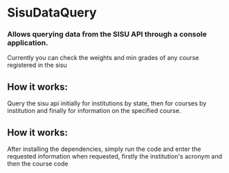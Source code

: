 # **SisuDataQuery**

### Allows querying data from the SISU API through a console application.

Currently you can check the weights and min grades of any course registered in the sisu

## How it works:

Query the sisu api initially for institutions by state, then for courses by institution and finally for information on the specified course.

## How it works:

After installing the dependencies, simply run the code and enter the requested information when requested, firstly the institution's acronym and then the course code